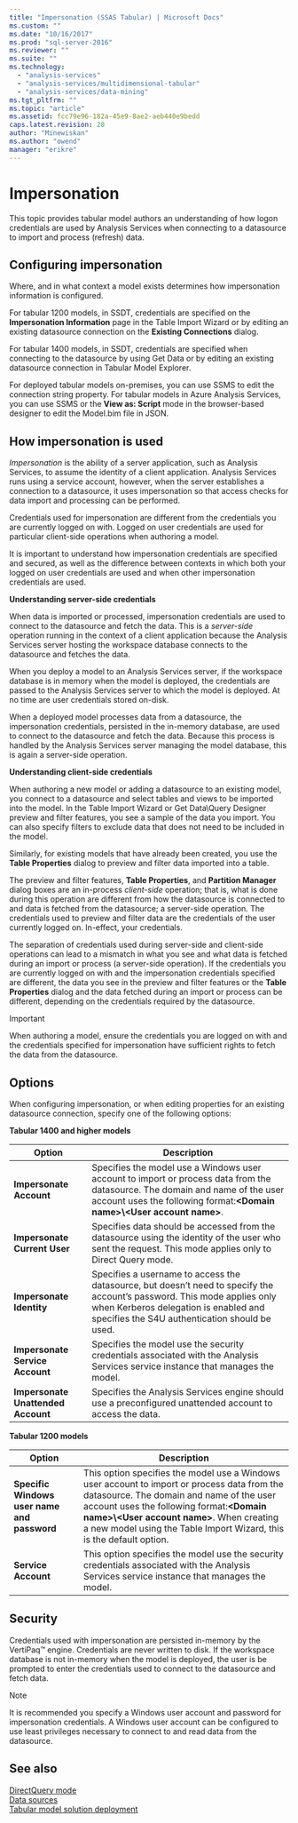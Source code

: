 ```yaml
---
title: "Impersonation (SSAS Tabular) | Microsoft Docs"
ms.custom: ""
ms.date: "10/16/2017"
ms.prod: "sql-server-2016"
ms.reviewer: ""
ms.suite: ""
ms.technology: 
  - "analysis-services"
  - "analysis-services/multidimensional-tabular"
  - "analysis-services/data-mining"
ms.tgt_pltfrm: ""
ms.topic: "article"
ms.assetid: fcc79e96-182a-45e9-8ae2-aeb440e9bedd
caps.latest.revision: 20
author: "Minewiskan"
ms.author: "owend"
manager: "erikre"
---
```

# Impersonation 
  This topic provides tabular model authors an understanding of how logon credentials are used by Analysis Services when connecting to a datasource to import and process (refresh) data.  

##  <a name="bkmk_conf_imp_info"></a> Configuring impersonation  
 Where, and in what context a model exists determines how impersonation information is configured. 

 For tabular 1200 models, in SSDT, credentials are specified on the **Impersonation Information** page in the Table Import Wizard or by editing an existing datasource connection on the **Existing Connections** dialog.  

 For tabular 1400 models, in SSDT, credentials are specified when connecting to the datasource by using Get Data or by editing an existing datasource connection in Tabular Model Explorer.  

For deployed tabular models on-premises, you can use SSMS to edit the connection string property. For tabular models in Azure Analysis Services, you can use SSMS or the **View as: Script** mode in the browser-based designer to edit the Model.bim file in JSON.
  
##  <a name="bkmk_how_imper"></a> How impersonation is used  
 *Impersonation* is the ability of a server application, such as Analysis Services, to assume the identity of a client application. Analysis Services runs using a service account, however, when the server establishes a connection to a datasource, it uses impersonation so that access checks for data import and processing can be performed.  
  
 Credentials used for impersonation are different from the credentials you are currently logged on with. Logged on user credentials are used for particular client-side operations when authoring a model.  
  
 It is important to understand how impersonation credentials are specified and secured, as well as the difference between contexts in which both your logged on user credentials are used and when other impersonation credentials are used.  
  
 **Understanding server-side credentials**  
 
When data is imported or processed, impersonation credentials are used to connect to the datasource and fetch the data. This is a *server-side* operation running in the context of a client application because the Analysis Services server hosting the workspace database connects to the datasource and fetches the data.  
  
 When you deploy a model to an Analysis Services server, if the workspace database is in memory when the model is deployed, the credentials are passed to the Analysis Services server to which the model is deployed. At no time are user credentials stored on-disk.  
  
 When a deployed model processes data from a datasource, the impersonation credentials, persisted in the in-memory database, are used to connect to the datasource and fetch the data. Because this process is handled by the Analysis Services server managing the model database, this is again a server-side operation.  
  
 **Understanding client-side credentials**  
  
 When authoring a new model or adding a datasource to an existing model, you connect to a datasource and select tables and views to be imported into the model. In the Table Import Wizard or Get Data\Query Designer preview and filter features, you see a sample of the data you import. You can also specify filters to exclude data that does not need to be included in the model.  
  
 Similarly, for existing models that have already been created, you use the **Table Properties** dialog to preview and filter data imported into a table.  
  
 The preview and filter features, **Table Properties**, and **Partition Manager** dialog boxes are an in-process *client-side* operation; that is, what is done during this operation are different from how the datasource is connected to and data is fetched from the datasource; a server-side operation. The credentials used to preview and filter data are the credentials of the user currently logged on. In-effect, your credentials. 
  
 The separation of credentials used during server-side and client-side operations can lead to a mismatch in what you see and what data is fetched during an import or process (a server-side operation). If the credentials you are currently logged on with and the impersonation credentials specified are different, the data you see in the preview and filter features or the **Table Properties** dialog and the data fetched during an import or process can be different, depending on the credentials required by the datasource.  
  
> [!IMPORTANT]  
>  When authoring a model, ensure the credentials you are logged on with and the credentials specified for impersonation have sufficient rights to fetch the data from the datasource.  
  
##  <a name="bkmk_imp_info_options"></a> Options  
 When configuring impersonation, or when editing properties for an existing datasource connection, specify one of the following options:  
  
**Tabular 1400 and higher models**
 
|Option|Description|  
|------------|-----------------|  
|**Impersonate Account**|Specifies the model use a Windows user account to import or process data from the datasource. The domain and name of the user account uses the following format:**\<Domain name>\\<User account name\>**.|  
|**Impersonate Current User**|Specifies data should be accessed from the datasource using the identity of the user who sent the request. This mode  applies only to Direct Query mode.|  
|**Impersonate Identity**|Specifies a username to access the datasource, but doesn’t need to specify the account’s password. This mode applies only when Kerberos delegation is enabled and specifies the S4U authentication should be used.|  
|**Impersonate Service Account**|Specifies the model use the security credentials associated with the Analysis Services service instance that manages the model.|  
|**Impersonate Unattended Account**|Specifies the Analysis Services engine should use a preconfigured unattended account to access the data.|  


**Tabular 1200 models**
 
|Option|Description|  
|------------|-----------------|  
|**Specific Windows user name and password**|This option specifies the model use a Windows user account to import or process data from the datasource. The domain and name of the user account uses the following format:**\<Domain name>\\<User account name\>**. When creating a new model using the Table Import Wizard, this is the default option.|  
|**Service Account**|This option specifies the model use the security credentials associated with the Analysis Services service instance that manages the model.|  
  
##  <a name="bkmk_impers_sec"></a> Security  
 Credentials used with impersonation are persisted in-memory by the VertiPaq™ engine. Credentials are never written to disk. If the workspace database is not in-memory when the model is deployed, the user is be prompted to enter the credentials used to connect to the datasource and fetch data.  
  
> [!NOTE]  
>  It is recommended you specify a Windows user account and password for impersonation credentials. A Windows user account can be configured to use least privileges necessary to connect to and read data from the datasource.  
  

  
## See also  
 [DirectQuery mode](../../analysis-services/tabular-models/directquery-mode-ssas-tabular.md)   
 [Data sources](../../analysis-services/tabular-models/data-sources-ssas-tabular.md)   
 [Tabular model solution deployment](../../analysis-services/tabular-models/tabular-model-solution-deployment-ssas-tabular.md)  
  
  